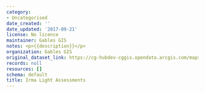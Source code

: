 ```yaml
---
category:
- Uncategorised
date_created: ''
date_updated: '2017-09-21'
license: No licence
maintainer: Gables GIS
notes: <p>{{description}}</p>
organization: Gables GIS
original_dataset_link: https://cg-hubdev-cggis.opendata.arcgis.com/maps/cggis::irma-light-assessments
records: null
resources: []
schema: default
title: Irma Light Assessments
---
```

